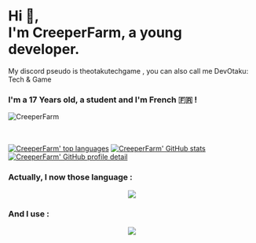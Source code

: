 <h1>Hi 👋,<br>I'm CreeperFarm, a young developer.</h1>
<p>My discord pseudo is theotakutechgame , you can also call me DevOtaku: Tech & Game</p>

<h3>I'm a 17 Years old, a student and I'm French 🇫🇷 !</h3>

<p align="left"> <img src="https://komarev.com/ghpvc/?username=CreeperFarm&color=green&style=flat-square" alt="CreeperFarm" /> </p>  

<br> <br>
[![CreeperFarm' top languages](https://github-readme-stats.vercel.app/api/top-langs/?username=CreeperFarm&theme=tokyonight)](https://github.com/creeperfarm)
[![CreeperFarm' GitHub stats](https://github-readme-stats.vercel.app/api?username=CreeperFarm&show_icons=true&theme=tokyonight)](https://github.com/creeperfarm)
[![CreeperFarm' GitHub profile detail](https://github-profile-summary-cards.vercel.app/api/cards/profile-details?username=creeperfarm&theme=tokyonight)](https://github.com/creeperfarm)
<h3>Actually, I now those language :</h3>
<p align="center">
  <a href="https://skillicons.dev">
    <img src="https://skillicons.dev/icons?i=html,css,js,bots,arduino,py,selenium,java,md,flutter,dart" />
    <!--<img src="https://skillicons.dev/icons?i=html,css,js,discord,bots,arduino,idea,py,vscode,java,figma,md,androidstudio,flutter,dart,firebase" />-->
  </a>
</p>

<h3>And I use :</h3>
<p align="center">
  <a href="https://skillicons.dev">
    <img src="https://skillicons.dev/icons?i=discord,instagram,twitter,arduino,idea,vscode,eclipse,figma,md,androidstudio,firebase,github,git" />
  </a>
</p>
